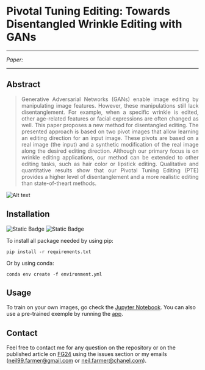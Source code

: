 #   Pivotal Tuning Editing: Towards Disentangled Wrinkle Editing with GANs

____
*Paper:*

____

## Abstract

><p align=justify>Generative Adversarial Networks (GANs) enable image editing by manipulating image features. However, these manipulations still lack disentanglement. For example, when a specific wrinkle is edited, other age-related features or facial expressions are often changed as well. This paper proposes a new method for disentangled editing. The presented approach is based on two pivot images that allow learning an editing direction for an input image. These pivots are based on a real image (the input) and a synthetic modification of the real image along the desired editing direction. Although our primary focus is on wrinkle editing applications, our method can be extended to other editing tasks, such as hair color or lipstick editing. Qualitative and quantitative results show that our Pivotal Tuning Editing (PTE) provides a higher level of disentanglement and a more realistic editing than state-of-theart methods. </p>

![Alt text](./misc/exemple_editing.svg)


## Installation

![Static Badge](https://img.shields.io/badge/build-3.10.12-rgb(255%2C%20225%2C%2095)?style=flat&logo=python&logoColor=rgb(223%2C%20223%2C%20223)&label=python&labelColor=rgb(61%2C%20122%2C%20171)&link=https%3A%2F%2Fwww.python.org%2Fdownloads%2Frelease%2Fpython-31012%2F)
![Static Badge](https://img.shields.io/badge/build-11.7-rgb(116%2C%20183%2C%2027)?style=flat&logo=nvidia&logoColor=rgb(223%2C%20223%2C%20223)&label=cuda&labelColor=rgb(0%2C%200%2C%200)&link=https%3A%2F%2Fdeveloper.nvidia.com%2Fcuda-11-7-0-download-archive)

To install all package needed by using pip:

    pip install -r requirements.txt

Or by using conda:

    conda env create -f environment.yml 

## Usage

To train on your own images, go check the [Jupyter Notebook](./demo.ipynb). You can also use a pre-trained exemple by running the [app](./app.py).

## Contact

Feel free to contact me for any question on the repository or on the published article on [FG24](https://fg2024.ieee-biometrics.org/) using the issues section or my emails (neil99.farmer@gmail.com or neil.farmer@chanel.com).